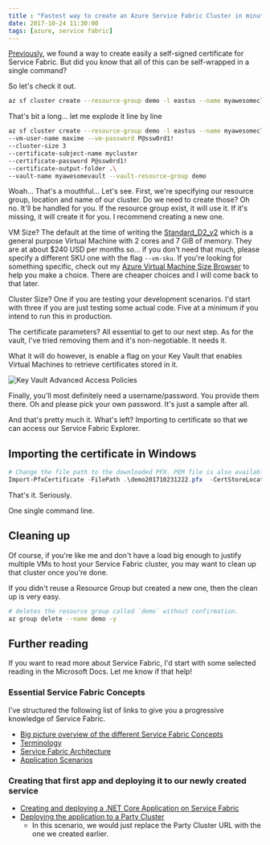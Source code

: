 ```yaml
---
title : "Fastest way to create an Azure Service Fabric Cluster in minutes"
date: 2017-10-24 11:30:00
tags: [azure, service fabric]
---
```


[Previously](/post/creating-a-secure-azure-service-fabric-cluster-creating-the-self-signed-certificates/), we found a way to create easily a self-signed certificate for Service Fabric. But did you know that all of this can be self-wrapped in a single command?

So let's check it out.

```bash
az sf cluster create --resource-group demo -l eastus --name myawesomecluster --vm-user-name maxime --vm-password P@ssw0rd1! --cluster-size 3 --certificate-subject-name mycluster --certificate-password P@ssw0rd1! --certificate-output-folder .\ --vault-name myawesomevault --vault-resource-group demo
```

That's bit a long... let me explode it line by line

```bash
az sf cluster create --resource-group demo -l eastus --name myawesomecluster 
--vm-user-name maxime --vm-password P@ssw0rd1! 
--cluster-size 3 
--certificate-subject-name mycluster 
--certificate-password P@ssw0rd1! 
--certificate-output-folder .\ 
--vault-name myawesomevault --vault-resource-group demo
```

Woah... That's a mouthful... Let's see. First, we're specifying our resource group, location and name of our cluster. Do we need to create those? Oh no. It'll be handled for you. If the resource group exist, it will use it. If it's missing, it will create it for you. I recommend creating a new one.

VM Size? The default at the time of writing the [Standard_D2_v2](https://docs.microsoft.com/en-us/azure/virtual-machines/windows/sizes-general#dv2-series) which is a general purpose Virtual Machine with 2 cores and 7 GiB of memory. They are at about $240 USD per months so... if you don't need that much, please specify a different SKU one with the flag `--vm-sku`. If you're looking for something specific, check out my [Azure Virtual Machine Size Browser](https://vmsizebrowser.azurewebsites.net/) to help you make a choice. There are cheaper choices and I will come back to that later.

Cluster Size? One if you are testing your development scenarios. I'd start with three if you are just testing some actual code. Five at a minimum if you intend to run this in production. 

The certificate parameters? All essential to get to our next step. As for the vault, I've tried removing them and it's non-negotiable. It needs it.

What it will do however, is enable a flag on your Key Vault that enables Virtual Machines to retrieve certificates stored in it. 

![Key Vault Advanced Access Policies](/posts/files/quick-service-fabric/keyvault.png)

Finally, you'll most definitely need a username/password. You provide them there. Oh and please pick your own password. It's just a sample after all. 

And that's pretty much it. What's left? Importing to certificate so that we can access our Service Fabric Explorer.

## Importing the certificate in Windows

```powershell
# Change the file path to the downloaded PFX. PEM file is also available.
Import-PfxCertificate -FilePath .\demo201710231222.pfx  -CertStoreLocation Cert:\CurrentUser\My\
```

That's it. Seriously.

One single command line.

## Cleaning up

Of course, if you're like me and don't have a load big enough to justify multiple VMs to host your Service Fabric cluster, you may want to clean up that cluster once you're done. 

If you didn't reuse a Resource Group but created a new one, then the clean up is very easy.

```bash
# deletes the resource group called `demo` without confirmation.
az group delete --name demo -y
```

## Further reading

If you want to read more about Service Fabric, I'd start with some selected reading in the Microsoft Docs. Let me know if that help!

### Essential Service Fabric Concepts

I've structured the following list of links to give you a progressive knowledge of Service Fabric.

* [Big picture overview of the different Service Fabric Concepts](https://docs.microsoft.com/en-us/azure/service-fabric/service-fabric-content-roadmap?WT_mc.id=blog-marouill)
* [Terminology](https://docs.microsoft.com/en-us/azure/service-fabric/service-fabric-technical-overview?WT_mc.id=blog-marouill)
* [Service Fabric Architecture](https://docs.microsoft.com/en-us/azure/service-fabric/service-fabric-architecture?WT_mc.id=blog-marouill)
* [Application Scenarios](https://docs.microsoft.com/en-us/azure/service-fabric/service-fabric-application-scenarios?WT_mc.id=blog-marouill)

### Creating that first app and deploying it to our newly created service

* [Creating and deploying a .NET Core Application on Service Fabric](https://docs.microsoft.com/en-us/azure/service-fabric/service-fabric-tutorial-create-dotnet-app?WT_mc.id=blog-marouill)
* [Deploying the application to a Party Cluster](https://docs.microsoft.com/en-us/azure/service-fabric/service-fabric-tutorial-deploy-app-to-party-cluster?WT_mc.id=blog-marouill)
    * In this scenario, we would just replace the Party Cluster URL with the one we created earlier.
